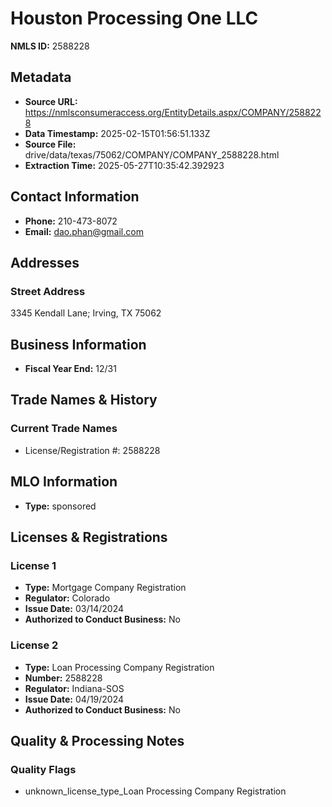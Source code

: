 # Houston Processing One LLC

**NMLS ID:** 2588228

## Metadata
- **Source URL:** https://nmlsconsumeraccess.org/EntityDetails.aspx/COMPANY/2588228
- **Data Timestamp:** 2025-02-15T01:56:51.133Z
- **Source File:** drive/data/texas/75062/COMPANY/COMPANY_2588228.html
- **Extraction Time:** 2025-05-27T10:35:42.392923

## Contact Information
- **Phone:** 210-473-8072
- **Email:** dao.phan@gmail.com

## Addresses
### Street Address
3345 Kendall Lane; Irving, TX 75062

## Business Information
- **Fiscal Year End:** 12/31

## Trade Names & History
### Current Trade Names
- License/Registration #: 2588228

## MLO Information
- **Type:** sponsored

## Licenses & Registrations

### License 1
- **Type:** Mortgage Company Registration
- **Regulator:** Colorado
- **Issue Date:** 03/14/2024
- **Authorized to Conduct Business:** No

### License 2
- **Type:** Loan Processing Company Registration
- **Number:** 2588228
- **Regulator:** Indiana-SOS
- **Issue Date:** 04/19/2024
- **Authorized to Conduct Business:** No

## Quality & Processing Notes
### Quality Flags
- unknown_license_type_Loan Processing Company Registration

